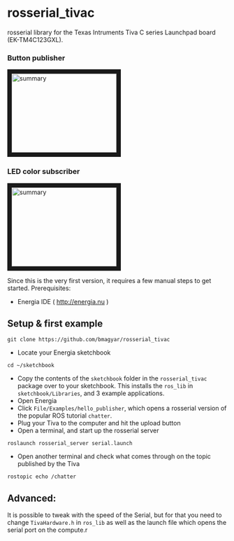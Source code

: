 # rosserial_tivac

rosserial library for the Texas Intruments Tiva C series Launchpad board (EK-TM4C123GXL).

### Button publisher
<a href="http://www.youtube.com/watch?feature=player_embedded&v=I4dPV7aJafk
" target="_blank"><img src="http://img.youtube.com/vi/I4dPV7aJafk/0.jpg" 
alt="summary" width="240" height="180" border="10" style="float" /></a>

### LED color subscriber
<a href="http://www.youtube.com/watch?feature=player_embedded&v=--hj8MRKHUM
" target="_blank"><img src="http://img.youtube.com/vi/--hj8MRKHUM/0.jpg" 
alt="summary" width="240" height="180" border="10" style="float "/></a>


Since this is the very first version, it requires a few manual steps to get started.
Prerequisites:
* Energia IDE ( http://energia.nu ) 

## Setup & first example
```
git clone https://github.com/bmagyar/rosserial_tivac
```

* Locate your Energia sketchbook
```
cd ~/sketchbook
```

* Copy the contents of the `sketchbook` folder in the `rosserial_tivac` package over to your sketchbook. This installs the `ros_lib` in `sketchbook/Libraries`, and 3 example applications.
* Open Energia
* Click `File/Examples/hello_publisher`, which opens a rosserial version of the popular ROS tutorial `chatter`.
* Plug your Tiva to the computer and hit the upload button
* Open a terminal, and start up the rosserial server
```
roslaunch rosserial_server serial.launch
```
* Open another terminal and check what comes through on the topic published by the Tiva
```
rostopic echo /chatter
```


## Advanced: 
It is possible to tweak with the speed of the Serial, but for that you need to change `TivaHardware.h` in `ros_lib` as well as the launch file which opens the serial port on the compute.r
